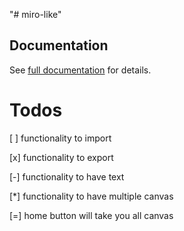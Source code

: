 "# miro-like" 
## Documentation  
See [full documentation](DOCUMENTATION.md) for details.

# Todos

[ ] functionality to import 

[x] functionality to export 

[-] functionality to have text

[*]  functionality to have multiple canvas

[=] home button will take you all canvas 
